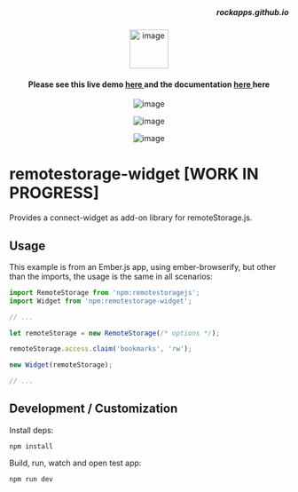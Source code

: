 <br/>

<h5 align="right">rockapps.github.io</h5>

<p align="center">
 <img src="https://cdn-icons-png.flaticon.com/512/1600/1600856.png" alt="image" width="70px">
</p>

<h4 align="center"> Please see this live demo <a href="https://tiddlywiki-store.netlify.app/"> here </a>  and the documentation <a href="https://mindcrazyapps.github.io/tiddlywiki-store/#/"> here </a> here </h3>

<p align="center">
 <img src="https://user-images.githubusercontent.com/123137817/214212215-a0b1c3eb-664d-442f-b235-17f531874de3.png" alt="image">
</p>

<p align="center">
 <img src="https://user-images.githubusercontent.com/123137817/214212225-2e8193cd-d4f0-4a24-aee1-ff31b33fdf2a.png" alt="image">
</p>

<p align="center">
 <img src="https://user-images.githubusercontent.com/123137817/214212564-e3a65a0f-497f-4827-9b6d-2f79852eccc4.png" alt="image">
</p>


# remotestorage-widget [WORK IN PROGRESS]

Provides a connect-widget as add-on library for remoteStorage.js.

## Usage

This example is from an Ember.js app, using ember-browserify, but other than
the imports, the usage is the same in all scenarios:

```js
import RemoteStorage from 'npm:remotestoragejs';
import Widget from 'npm:remotestorage-widget';

// ...

let remoteStorage = new RemoteStorage(/* options */);

remoteStorage.access.claim('bookmarks', 'rw');

new Widget(remoteStorage);

// ...
```

## Development / Customization

Install deps:

    npm install

Build, run, watch and open test app:

    npm run dev
